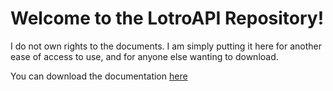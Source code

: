 # Welcome to the LotroAPI Repository!

I do not own rights to the documents. I am simply putting it here for another ease of access to use, and for anyone else wanting to download.

You can download the documentation [here](https://github.com/ColtonRayTipton/LotroAPI/releases/tag/v1.25.0)
